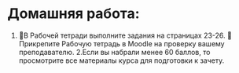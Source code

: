 # Домашняя работа:

1. 📕В Рабочей тетради выполните задания на страницах 23-26. 
📌Прикрепите Рабочую тетрадь в Moodle на проверку вашему преподавателю.
2.Если вы набрали менее 60 баллов, то просмотрите все материалы курса для подготовки к зачету.